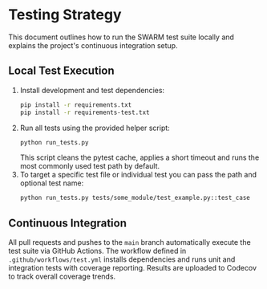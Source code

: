 # Testing Strategy

This document outlines how to run the SWARM test suite locally and explains the project's continuous integration setup.

## Local Test Execution

1. Install development and test dependencies:
   ```bash
   pip install -r requirements.txt
   pip install -r requirements-test.txt
   ```
2. Run all tests using the provided helper script:
   ```bash
   python run_tests.py
   ```
   This script cleans the pytest cache, applies a short timeout and runs the most commonly used test path by default.
3. To target a specific test file or individual test you can pass the path and optional test name:
   ```bash
   python run_tests.py tests/some_module/test_example.py::test_case
   ```

## Continuous Integration

All pull requests and pushes to the `main` branch automatically execute the test suite via GitHub Actions. The workflow defined in `.github/workflows/test.yml` installs dependencies and runs unit and integration tests with coverage reporting. Results are uploaded to Codecov to track overall coverage trends.

